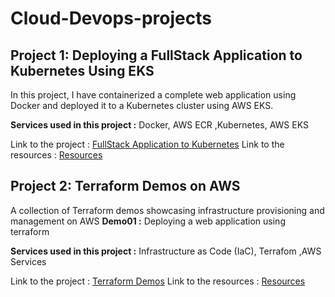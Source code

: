 # Cloud-Devops-projects
## Project 1: Deploying a FullStack Application to Kubernetes Using EKS


In this project, I have containerized a complete web application using Docker and deployed it to a Kubernetes cluster using AWS EKS.

**Services used in this project :** Docker, AWS ECR ,Kubernetes, AWS EKS

Link to the project : [FullStack Application to Kubernetes](https://victorious-peace-7a9.notion.site/Deploying-a-FullStack-Application-to-Kubernetes-Using-EKS-f0590065998c4500a546f2b7795aa7e6?pvs=4)
Link to the resources : [Resources](https://github.com/Fayssal552/Cloud-Devops-projects/tree/main/full-stack-app-to-kubernetes)

## Project 2: Terraform Demos on AWS


A collection of Terraform demos showcasing infrastructure provisioning and management on AWS
**Demo01 :** Deploying a web application using terraform 

**Services used in this project :**  Infrastructure as Code (IaC), Terrafom ,AWS Services

Link to the project : [Terraform Demos](https://victorious-peace-7a9.notion.site/Demo01-Deploying-web-application-using-terraform-ee1029de39c14cb4b30bb7c8d8702c0d?pvs=4)
Link to the resources : [Resources](https://github.com/Fayssal552/Cloud-Devops-projects/tree/main/terrafom-aws-demos/demo01-web_app_using_terraform)
